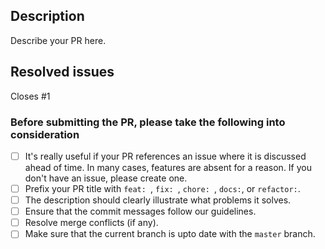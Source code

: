 ## Description

Describe your PR here.

## Resolved issues

Closes #1

### Before submitting the PR, please take the following into consideration
- [ ] It's really useful if your PR references an issue where it is discussed ahead of time. In many cases, features are absent for a reason. If you don't have an issue, please create one.
- [ ] Prefix your PR title with `feat: `, `fix: `, `chore: `, `docs:`, or `refactor:`.
- [ ] The description should clearly illustrate what problems it solves.
- [ ] Ensure that the commit messages follow our guidelines.
- [ ] Resolve merge conflicts (if any).
- [ ] Make sure that the current branch is upto date with the `master` branch.
